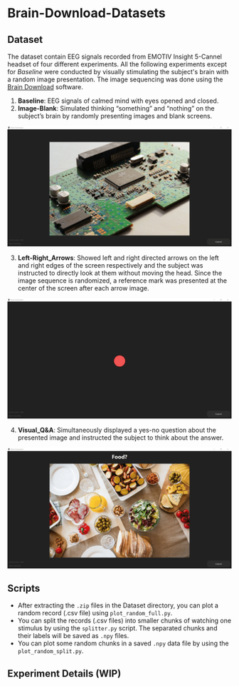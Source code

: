# Brain-Download-Datasets

## Dataset
The dataset contain EEG signals recorded from EMOTIV Insight 5-Cannel headset of four different experiments. All the following experiments except for *Baseline* were conducted by visually stimulating the subject's brain with a random image presentation. The image sequencing was done using the [Brain Download](https://github.com/LKbrilliant/Brain-Download) software. 

1. **Baseline**: EEG signals of calmed mind with eyes opened and closed.
2. **Image-Blank**: Simulated thinking “something” and “nothing” on the subject’s brain by randomly presenting images and blank screens.

<p align="center">
  <img src="media/Image-Blank.gif" alt="Image-Blank" width="800"/>
</p>

3. **Left-Right_Arrows**: Showed left and right directed arrows on the left and right edges of the screen respectively and the subject was instructed to directly look at them without moving the head. Since the image sequence is randomized, a reference mark was presented at the center of the screen after each arrow image.

<p align="center">
<img src="media/Left-Right.gif" alt="Left-Right_Arrows" width="800"/>
</p>

4. **Visual_Q&A**: Simultaneously displayed a yes-no question about the presented image and instructed the subject to think about the answer.

<p align="center">
<img src="media/Yes-No.gif" alt="Visual_Q&A" width="800"/>
</p>

## Scripts
- After extracting the `.zip` files in the Dataset directory, you can plot a random record (.csv file) using `plot_random_full.py`.
- You can split the records (.csv files) into smaller chunks of watching one stimulus by using the `splitter.py` script. The separated chunks and their labels will be saved as `.npy` files. 
- You can plot some random chunks in a saved `.npy` data file by using the `plot_random_split.py`.

## Experiment Details (WIP)